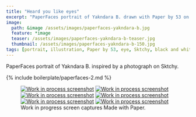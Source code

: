 ```yaml
---
title: "Heard you like eyes"
excerpt: "PaperFaces portrait of Yakndara B. drawn with Paper by 53 on an iPad."
image: 
  path: &image /assets/images/paperfaces-yakndara-b.jpg 
  feature: *image
  teaser: /assets/images/paperfaces-yakndara-b-teaser.jpg
  thumbnail: /assets/images/paperfaces-yakndara-b-150.jpg
tags: [portrait, illustration, Paper by 53, eye, Sktchy, black and white]
---
```


PaperFaces portrait of Yakndara B. inspired by a photograph on Sktchy.

{% include boilerplate/paperfaces-2.md %}

<figure class="third">
  <a href="{{ site.url }}/assets/images/paperfaces-yakndara-b-process-1-lg.jpg"><img src="{{ site.url }}/assets/images/paperfaces-yakndara-b-process-1-600.jpg" alt="Work in process screenshot"></a>
  <a href="{{ site.url }}/assets/images/paperfaces-yakndara-b-process-2-lg.jpg"><img src="{{ site.url }}/assets/images/paperfaces-yakndara-b-process-2-600.jpg" alt="Work in process screenshot"></a>
  <a href="{{ site.url }}/assets/images/paperfaces-yakndara-b-process-3-lg.jpg"><img src="{{ site.url }}/assets/images/paperfaces-yakndara-b-process-3-600.jpg" alt="Work in process screenshot"></a>
  <a href="{{ site.url }}/assets/images/paperfaces-yakndara-b-process-4-lg.jpg"><img src="{{ site.url }}/assets/images/paperfaces-yakndara-b-process-4-600.jpg" alt="Work in process screenshot"></a>
  <a href="{{ site.url }}/assets/images/paperfaces-yakndara-b-process-5-lg.jpg"><img src="{{ site.url }}/assets/images/paperfaces-yakndara-b-process-5-600.jpg" alt="Work in process screenshot"></a>
  <a href="{{ site.url }}/assets/images/paperfaces-yakndara-b-process-6-lg.jpg"><img src="{{ site.url }}/assets/images/paperfaces-yakndara-b-process-6-600.jpg" alt="Work in process screenshot"></a>
  <figcaption>Work in progress screen captures Made with Paper.</figcaption>
</figure>
